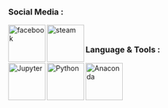 ### Social Media : 
<a href="https://www.facebook.com/AnggaWidiarta18/"><img align="left" alt="facebook" width="75px" src="https://www.facebook.com/images/fb_icon_325x325.png"></a>
<a href="https://steamcommunity.com/id/strukganja/"><img align="left" alt="steam" width="75px" src="https://encrypted-tbn0.gstatic.com/images?q=tbn:ANd9GcRlazGIQmHau7aLiOT9hq6Jt42crXAx91Jv69_O7FcNm_FPmiqlAZQ5Nj3cBxAD4fAN9lY&usqp=CAU"></a>




</br>

### Language & Tools : 
<a href="https://jupyter.org/"><img align="left" alt="Jupyter" width="75px" src="https://jupyter.org/assets/nav_logo.svg"></a>
<a href="https://www.python.org/"><img align="left" alt="Python" width="75px" src="https://www.python.org/static/img/python-logo.png"></a>
<a href="https://www.anaconda.com/"><img align="left" alt="Anaconda" width="75px" src="https://alanhylands.com/images/content/anaconda-logo2.png"></a>